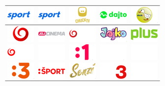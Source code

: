 | ![](https://raw.githubusercontent.com/RevGear/logo/master/Countries/SK/ArenaSport1.png) | ![](https://raw.githubusercontent.com/RevGear/logo/master/Countries/SK/ArenaSport2.png) | ![](https://raw.githubusercontent.com/RevGear/logo/master/Countries/SK/ChuckTV.png) | ![](https://raw.githubusercontent.com/RevGear/logo/master/Countries/SK/Dajto.png) | ![](https://raw.githubusercontent.com/RevGear/logo/master/Countries/SK/DuckTV.png) | 
|:---:|:---:|:---:|:---:|:---:| 
| ![](https://raw.githubusercontent.com/RevGear/logo/master/Countries/SK/JOJ.png) | ![](https://raw.githubusercontent.com/RevGear/logo/master/Countries/SK/JojCinema.png) | ![](https://raw.githubusercontent.com/RevGear/logo/master/Countries/SK/JojFamily.png) | ![](https://raw.githubusercontent.com/RevGear/logo/master/Countries/SK/Jojko.png) | ![](https://raw.githubusercontent.com/RevGear/logo/master/Countries/SK/JojPlus.png) | 
| ![](https://raw.githubusercontent.com/RevGear/logo/master/Countries/SK/JojSport.png) | ![](https://raw.githubusercontent.com/RevGear/logo/master/Countries/SK/Lifetv.png) | ![](https://raw.githubusercontent.com/RevGear/logo/master/Countries/SK/RTVS1.png) | ![](https://raw.githubusercontent.com/RevGear/logo/master/Countries/SK/RTVS2.png) | ![](https://raw.githubusercontent.com/RevGear/logo/master/Countries/SK/RTVS24.png) | 
| ![](https://raw.githubusercontent.com/RevGear/logo/master/Countries/SK/RTVS3.png) | ![](https://raw.githubusercontent.com/RevGear/logo/master/Countries/SK/RTVSSport.png) | ![](https://raw.githubusercontent.com/RevGear/logo/master/Countries/SK/Senzi.png) | ![](https://raw.githubusercontent.com/RevGear/logo/master/Countries/SK/TA3.png) | ![](https://raw.githubusercontent.com/RevGear/logo/master/Countries/SK/TVRaj.png) | 
